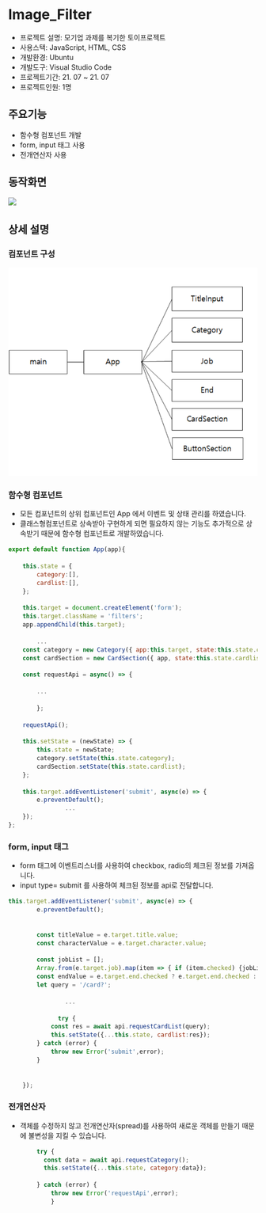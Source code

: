 # Image_Filter


- 프로젝트 설명: 모기업 과제를 복기한 토이프로젝트
- 사용스택: JavaScript, HTML, CSS
- 개발환경: Ubuntu
- 개발도구: Visual Studio Code
- 프로젝트기간: 21. 07 ~ 21. 07
- 프로젝트인원: 1명

## 주요기능


- 함수형 컴포넌트 개발
- form, input 태그 사용
- 전개연산자 사용

## 동작화면

<img src="image-filter.gif" width=1000  />


## 상세 설명


### 컴포넌트 구성

<img src="https://github.com/seounjin/VanillaJs/blob/main/image_filter/img/filter_conpoment.png" width=600  />

### 함수형 컴포넌트

- 모든 컴포넌트의 상위 컴포넌트인 App 에서 이벤트 및 상태 관리를 하였습니다.
- 클래스형컴포넌트로 상속받아 구현하게 되면 필요하지 않는 기능도 추가적으로 상속받기 때문에 함수형 컴포넌트로 개발하였습니다.

```jsx
export default function App(app){

    this.state = {
        category:[],
        cardlist:[],
    };

    this.target = document.createElement('form');
    this.target.className = 'filters';
    app.appendChild(this.target);
	 
		...
    const category = new Category({ app:this.target, state:this.state.category });
    const cardSection = new CardSection({ app, state:this.state.cardlist });

    const requestApi = async() => {
		
		...
    
		};
    
    requestApi();    

    this.setState = (newState) => {
        this.state = newState;
        category.setState(this.state.category);
        cardSection.setState(this.state.cardlist);
    };

    this.target.addEventListener('submit', async(e) => {
        e.preventDefault(); 
				...
    });
};
```

### form, input 태그

- form 태그에 이벤트리스너를 사용하여 checkbox, radio의 체크된 정보를 가져옵니다.
- input type= submit 를 사용하여 체크된 정보를 api로 전달합니다.

```jsx
this.target.addEventListener('submit', async(e) => {
        e.preventDefault(); 
        

        const titleValue = e.target.title.value;        
        const characterValue = e.target.character.value;    
        
        const jobList = [];
        Array.from(e.target.job).map(item => { if (item.checked) {jobList.push(item.value)}});
        const endValue = e.target.end.checked ? e.target.end.checked : '';     
        let query = '/card?';
		    
				...
        
			  try {
            const res = await api.requestCardList(query);
            this.setState({...this.state, cardlist:res});
        } catch (error) {
            throw new Error('submit',error);
        }

        
    });
```

### 전개연산자

- 객체를 수정하지 않고 전개연산자(spread)를 사용하여 새로운 객체를 만들기 때문에 불변성을 지킬 수 있습니다.

```jsx
		try {
          const data = await api.requestCategory();
          this.setState({...this.state, category:data});

        } catch (error) {
            throw new Error('requestApi',error);
		    }
```
